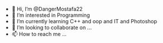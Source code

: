 - 👋 Hi, I’m @DangerMostafa22
- 👀 I’m interested in Programming
- 🌱 I’m currently learning C++ and oop and IT and Photoshop
- 💞️ I’m looking to collaborate on ...
- 📫 How to reach me ...

<!---
DangerMostafa22/DangerMostafa22 is a ✨ special ✨ repository because its `README.md` (this file) appears on your GitHub profile.
You can click the Preview link to take a look at your changes.
--->
